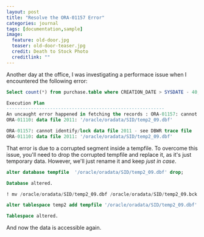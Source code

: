 ```yaml
---
layout: post
title: "Resolve the ORA-01157 Error"
categories: journal
tags: [documentation,sample]
image:
  feature: old-door.jpg
  teaser: old-door-teaser.jpg
  credit: Death to Stock Photo
  creditlink: ""
---
```

Another day at the office, I was investigating a performace issue when I encountered the following error:

``` SQL
Select count(*) from purchase.table where CREATION_DATE > SYSDATE - 40;

Execution Plan
----------------------------------------------------------
An uncaught error happened in fetching the records : ORA-01157: cannot identify/lock data file 2011 - see DBWR trace file
ORA-01110: data file 2011: '/oracle/oradata/SID/temp2_09.dbf'

ORA-01157: cannot identify/lock data file 2011 - see DBWR trace file
ORA-01110: data file 2011: '/oracle/oradata/SID/temp2_09.dbf'
```

That error is due to a corrupted segment inside a tempfile. To overcome this issue, you'll need to drop the corrupted tempfile and replace it, as it's just temporary data. However, we'll just rename it and keep *just in case*.

``` SQL
alter database tempfile  '/oracle/oradata/SID/temp2_09.dbf' drop;

Database altered.

! mv /oracle/oradata/SID/temp2_09.dbf /oracle/oradata/SID/temp2_09.bck

alter tablespace temp2 add tempfile '/oracle/oradata/SID/temp2_09.dbf' size 10M autoextend on;

Tablespace altered.

```

And now the data is accessible again.
